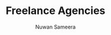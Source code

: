 ---
is_programmatic_layout_5: true
draft: false
title: Freelance Agencies
snippet: Freelance Agencies
image:
  src: /images/pseo/best-work-management-tools-for-freelance-agencies.jpg
  alt: freelance agencies, task management, resource management, productivity
publishDate: 2024-11-29
category: ""
author: Nuwan Sameera
tags:
  - freelanceagencies
  - Tips
  - Open-Source
  - Team
content_01: |
    The freelance agency industry is dynamic and diverse, where teams must coordinate various projects from multiple clients while managing fluctuating workloads. Effective task management tools are vital for success in this industry, as they streamline communication, enhance collaboration, and ensure timely delivery of projects, ultimately boosting client satisfaction and agency reputation.',
content_02: |
    Freelancers and agencies rely on Worklenz to manage client tasks, track deliverables, and optimize resource allocation.
description: Discover the best work management tools for freelance agencies including WorkLenz, designed for your specific needs.
related: [best-work-management-tools-for-design-agencies, best-work-management-tools-for-digital-marketing, best-work-management-tools-for-creative-services, best-work-management-tools-for-project-management-consulting]
---